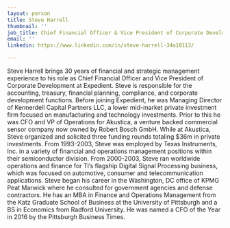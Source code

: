 ```yaml
---
layout: person
title: Steve Harrell
thumbnail: ''
job_title: Chief Financial Officer & Vice President of Corporate Development
email: ''
linkedin: https://www.linkedin.com/in/steve-harrell-34a18113/

---
```

Steve Harrell brings 30 years of financial and strategic management experience to his role as Chief Financial Officer and Vice President of Corporate Development at Expedient. Steve is responsible for the accounting, treasury, financial planning, compliance, and corporate development functions. Before joining Expedient, he was Managing Director of Kennerdell Capital Partners LLC, a lower mid-market private investment firm focused on manufacturing and technology investments. Prior to this he was CFO and VP of Operations for Akustica, a venture backed commercial sensor company now owned by Robert Bosch GmbH. While at Akustica, Steve organized and solicited three funding rounds totaling $36m in private investments. From 1993-2003, Steve was employed by Texas Instruments, Inc. in a variety of financial and operations management positions within their semiconductor division. From 2000-2003, Steve ran worldwide operations and finance for TI’s flagship Digital Signal Processing business, which was focused on automotive, consumer and telecommunication applications. Steve began his career in the Washington, DC office of KPMG Peat Marwick where he consulted for government agencies and defense contractors. He has an MBA in Finance and Operations Management from the Katz Graduate School of Business at the University of Pittsburgh and a BS in Economics from Radford University. He was named a CFO of the Year in 2016 by the Pittsburgh Business Times.